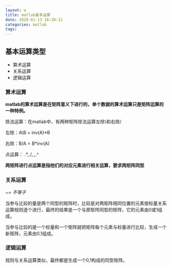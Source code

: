```yaml
---
layout: w
title: matlab基本运算
date: 2020-01-13 16:20:12
categories: matlab
tags:
---
```


## 基本运算类型

- 算术运算
- 关系运算
- 逻辑运算

### 算术运算

**matlab的算术运算是在矩阵意义下进行的，单个数据的算术运算只是矩阵运算的一种特例。**

除法运算：在matlab中，有两种矩阵除法运算左除\和右除/

左除：A\B = inv(A)\*B

右除：B/A = B\*inv(A)

点运算： .*,./,.\,.^

**两矩阵进行点运算是指他们的对应元素进行相关运算，要求两矩阵同型**

### 关系运算

*~= 不等于*

当参与比较的量是两个同型的矩阵时，比较是对两矩阵相同位置的元素按标量关系运算规则逐个进行，最终的结果是一个与原矩阵同型的矩阵，它的元素由0或1组成。

当参与比较的是一个标量和一个矩阵就把矩阵每个元素与标量进行比较，生成一个新矩阵，元素由0,1组成。

### 逻辑运算

规则与关系运算类似，最终都是生成一个0,1构成的同型矩阵。
